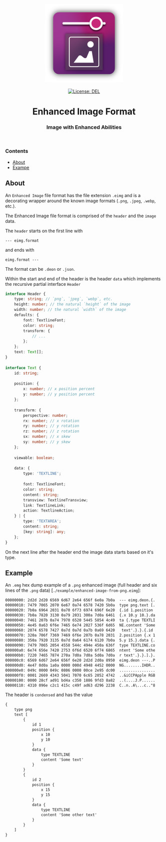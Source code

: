<p align="center">
    <img
        src="https://raw.githubusercontent.com/plurid/enhanced-image/master/about/assets/identity/enhanced-image-logo.png"
        height="250px"
    >
    <br />
    <br />
    <a
        target="_blank"
        href="https://github.com/plurid/enhanced-image/blob/master/packages/enhanced-image-format/LICENSE"
    >
        <img
            src="https://img.shields.io/badge/license-DEL-blue.svg?colorB=1380C3&style=for-the-badge"
            alt="License: DEL"
        >
    </a>
</p>



<h1
    align="center"
>
    Enhanced Image Format
</h1>



<h3
    align="center"
>
    Image with Enhanced Abilities
</h3>



<br />



### Contents

+ [About](#about)
+ [Exampe](#example)



## About

An `Enhanced Image` file format has the file extension `.eimg` and is a decorating wrapper around the known image formats (`.png`, `.jpeg`, `.webp`, etc.).

The Enhanced Image file format is comprised of the `header` and the `image` data.

The `header` starts on the first line with

```
--- eimg.format
```

and ends with

```
eimg.format ---
```

The format can be `.deon` or `.json`.

Within the start and end of the header is the header `data` which implements the recursive partial interface `Header`

``` typescript
interface Header {
    type: string; // `png`, `jpeg`, `webp`, etc.
    height: number; // the natural `height` of the image
    width: number; // the natural `width` of the image
    defaults: {
        font: TextlineFont;
        color: string;
        transform: {
            // ...
        };
    };
    text: Text[];
}

interface Text {
    id: string;

    position: {
        x: number; // x position percent
        y: number; // y position percent
    };

    transform: {
        perspective: number;
        rx: number; // x rotation
        ry: number; // y rotation
        rz: number; // z rotation
        sx: number; // x skew
        sy: number; // y skew
    };

    viewable: boolean;

    data: {
        type: 'TEXTLINE';

        font: TextlineFont;
        color: string;
        content: string;
        transview: TextlineTransview;
        link: TextlineLink;
        action: TextlineAction;
    } | {
        type: 'TEXTAREA';
        content: string;
        [key: string]: any;
    };
}
```

On the next line after the header end the image data starts based on it's type.



## Example

An `.emg` hex dump example of a `.png` enhanced image (full header and six lines of the `.png` data) \[`./example/enhanced-image-from-png.eimg`\]:

``` emg
00000000: 2d2d 2d20 6569 6d67 2e64 656f 6e0a 7b0a  --- eimg.deon.{.
00000010: 7479 7065 2070 6e67 0a74 6578 7420 5b0a  type png.text [.
00000020: 7b0a 6964 2031 0a70 6f73 6974 696f 6e20  {.id 1.position
00000030: 7b0a 7820 3130 0a79 2031 300a 7d0a 6461  {.x 10.y 10.}.da
00000040: 7461 207b 0a74 7970 6520 5445 5854 4c49  ta {.type TEXTLI
00000050: 4e45 0a63 6f6e 7465 6e74 2027 536f 6d65  NE.content 'Some
00000060: 2074 6578 7427 0a7d 0a7d 0a7b 0a69 6420   text'.}.}.{.id
00000070: 320a 706f 7369 7469 6f6e 207b 0a78 2031  2.position {.x 1
00000080: 350a 7920 3135 0a7d 0a64 6174 6120 7b0a  5.y 15.}.data {.
00000090: 7479 7065 2054 4558 544c 494e 450a 636f  type TEXTLINE.co
000000a0: 6e74 656e 7420 2753 6f6d 6520 6f74 6865  ntent 'Some othe
000000b0: 7220 7465 7874 270a 7d0a 7d0a 5d0a 7d0a  r text'.}.}.].}.
000000c0: 6569 6d67 2e64 656f 6e20 2d2d 2d0a 8950  eimg.deon ---..P
000000d0: 4e47 0d0a 1a0a 0000 000d 4948 4452 0000  NG........IHDR..
000000e0: 049c 0000 049c 0806 0000 00ce 2e95 dc00  ................
000000f0: 0001 2669 4343 5041 7070 6c65 2052 4742  ..&iCCPApple RGB
00000100: 0000 28cf ad91 bd4a c350 1886 9fd3 8a82  ..(....J.P......
00000110: 4310 096e c2c1 415c c49f ad63 d296 2238  C..n..A\...c.."8
```

The header is `condensed` and has the value

``` deon
{
    type png
    text [
        {
            id 1
            position {
                x 10
                y 10
            }
            data {
                type TEXTLINE
                content 'Some text'
            }
        }
        {
            id 2
            position {
                x 15
                y 15
            }
            data {
                type TEXTLINE
                content 'Some other text'
            }
        }
    ]
}
```
